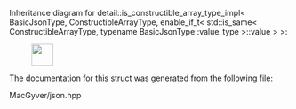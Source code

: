 <div id="structdetail_1_1is__constructible__array__type__impl_3_01_basic_json_type_00_01_constructible_ar18eb1802aca5c2f462bc2d940e11156a">

</div>

<span id="structdetail_1_1is__constructible__array__type__impl_3_01_basic_json_type_00_01_constructible_ar18eb1802aca5c2f462bc2d940e11156a"
label="structdetail_1_1is__constructible__array__type__impl_3_01_basic_json_type_00_01_constructible_ar18eb1802aca5c2f462bc2d940e11156a"></span>
Inheritance diagram for detail::is_constructible_array_type_impl$<$
BasicJsonType, ConstructibleArrayType, enable_if_t$<$ std::is_same$<$
ConstructibleArrayType, typename BasicJsonType::value_type $>$::value
$>$ $>$:

<figure>
<div class="center">
<img
src="structdetail_1_1is__constructible__array__type__impl_3_01_basic_json_type_00_01_constructible_ar18eb1802aca5c2f462bc2d940e11156a"
style="height:1.04089cm" />
</div>
</figure>

The documentation for this struct was generated from the following file:

<div class="DoxyCompactItemize">

MacGyver/json.hpp

</div>

